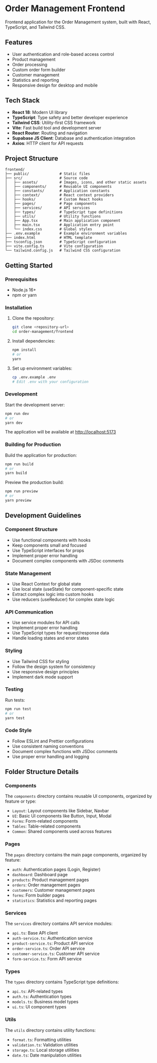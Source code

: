 # Order Management Frontend

Frontend application for the Order Management system, built with React, TypeScript, and Tailwind CSS.

## Features

- User authentication and role-based access control
- Product management
- Order processing
- Custom order form builder
- Customer management
- Statistics and reporting
- Responsive design for desktop and mobile

## Tech Stack

- **React 18**: Modern UI library
- **TypeScript**: Type safety and better developer experience
- **Tailwind CSS**: Utility-first CSS framework
- **Vite**: Fast build tool and development server
- **React Router**: Routing and navigation
- **Supabase JS Client**: Database and authentication integration
- **Axios**: HTTP client for API requests

## Project Structure

```
frontend/
├── public/              # Static files
├── src/                 # Source code
│   ├── assets/          # Images, icons, and other static assets
│   ├── components/      # Reusable UI components
│   ├── constants/       # Application constants
│   ├── context/         # React context providers
│   ├── hooks/           # Custom React hooks
│   ├── pages/           # Page components
│   ├── services/        # API services
│   ├── types/           # TypeScript type definitions
│   ├── utils/           # Utility functions
│   ├── App.tsx          # Main application component
│   ├── main.tsx         # Application entry point
│   └── index.css        # Global styles
├── .env.example         # Example environment variables
├── index.html           # HTML template
├── tsconfig.json        # TypeScript configuration
├── vite.config.ts       # Vite configuration
└── tailwind.config.js   # Tailwind CSS configuration
```

## Getting Started

### Prerequisites

- Node.js 16+
- npm or yarn

### Installation

1. Clone the repository:
   ```bash
   git clone <repository-url>
   cd order-management/frontend
   ```

2. Install dependencies:
   ```bash
   npm install
   # or
   yarn
   ```

3. Set up environment variables:
   ```bash
   cp .env.example .env
   # Edit .env with your configuration
   ```

### Development

Start the development server:

```bash
npm run dev
# or
yarn dev
```

The application will be available at [http://localhost:5173](http://localhost:5173)

### Building for Production

Build the application for production:

```bash
npm run build
# or
yarn build
```

Preview the production build:

```bash
npm run preview
# or
yarn preview
```

## Development Guidelines

### Component Structure

- Use functional components with hooks
- Keep components small and focused
- Use TypeScript interfaces for props
- Implement proper error handling
- Document complex components with JSDoc comments

### State Management

- Use React Context for global state
- Use local state (useState) for component-specific state
- Extract complex logic into custom hooks
- Use reducers (useReducer) for complex state logic

### API Communication

- Use service modules for API calls
- Implement proper error handling
- Use TypeScript types for request/response data
- Handle loading states and error states

### Styling

- Use Tailwind CSS for styling
- Follow the design system for consistency
- Use responsive design principles
- Implement dark mode support

### Testing

Run tests:

```bash
npm run test
# or
yarn test
```

### Code Style

- Follow ESLint and Prettier configurations
- Use consistent naming conventions
- Document complex functions with JSDoc comments
- Use proper error handling and logging

## Folder Structure Details

### Components

The `components` directory contains reusable UI components, organized by feature or type:

- `Layout`: Layout components like Sidebar, Navbar
- `UI`: Basic UI components like Button, Input, Modal
- `Forms`: Form-related components
- `Tables`: Table-related components
- `Common`: Shared components used across features

### Pages

The `pages` directory contains the main page components, organized by feature:

- `auth`: Authentication pages (Login, Register)
- `dashboard`: Dashboard page
- `products`: Product management pages
- `orders`: Order management pages
- `customers`: Customer management pages
- `forms`: Form builder pages
- `statistics`: Statistics and reporting pages

### Services

The `services` directory contains API service modules:

- `api.ts`: Base API client
- `auth-service.ts`: Authentication service
- `product-service.ts`: Product API service
- `order-service.ts`: Order API service
- `customer-service.ts`: Customer API service
- `form-service.ts`: Form API service

### Types

The `types` directory contains TypeScript type definitions:

- `api.ts`: API-related types
- `auth.ts`: Authentication types
- `models.ts`: Business model types
- `ui.ts`: UI component types

### Utils

The `utils` directory contains utility functions:

- `format.ts`: Formatting utilities
- `validation.ts`: Validation utilities
- `storage.ts`: Local storage utilities
- `date.ts`: Date manipulation utilities 